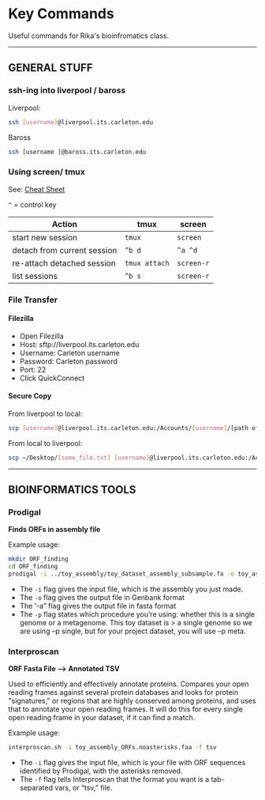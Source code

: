 # Key Commands

Useful commands for Rika's bioinfromatics class.

---
## GENERAL STUFF

### ssh-ing into liverpool / baross

Liverpool:

```bash
ssh [username]@liverpool.its.carleton.edu
```

Baross

```bash
ssh [username ]@baross.its.carleton.edu
```

### Using screen/ tmux

See: [Cheat Sheet](http://www.dayid.org/comp/tm.html)

`^` = control key

| Action                     | tmux         | screen     |
|----------------------------|--------------|------------|
| start new session          | `tmux`       | `screen`   |
| detach from current session| `^b d`       |`^a ^d`     |
| re-attach detached session | `tmux attach`| `screen-r` |
| list sessions              | `^b s`       | `screen-r` |

### File Transfer

#### Filezilla

- Open Filezilla
- Host: sftp://liverpool.its.carleton.edu
- Username: Carleton username
- Password: Carleton password
- Port: 22
- Click QuickConnect

#### Secure Copy

From liverpool to local:

```bash
scp [username]@liverpool.its.carleton.edu:/Accounts/[username]/[path of your destination directory]/[some_file.txt] ~/Desktop
```

From local to liverpool:

```bash
scp ~/Desktop/[some_file.txt] [username]@liverpool.its.carleton.edu:/Accounts/[username]/[path of your destination directory]
```


---
## BIOINFORMATICS TOOLS

### Prodigal

**Finds ORFs in assembly file**

Example usage:

```bash
mkdir ORF_finding
cd ORF_finding
prodigal -i ../toy_assembly/toy_dataset_assembly_subsample.fa -o toy_assembly_ORFs.gbk -a toy_assembly_ORFs.faa -p single
```

* The `-i` flag gives the input file, which is the assembly you just made.
* The `-o` flag gives the output file in Genbank format
* The ‘-a” flag gives the output file in fasta format
* The `-p` flag states which procedure you’re using: whether this is a single genome or a metagenome. This toy dataset is > a single genome so we are using –p single, but for your project dataset, you will use –p meta.


### Interproscan

**ORF Fasta File --> Annotated TSV**

Used to efficiently and effectively annotate proteins. Compares your open reading frames against several protein databases and looks for protein "signatures," or regions that are highly conserved among proteins, and uses that to annotate your open reading frames. It will do this for every single open reading frame in your dataset, if it can find a match.

Example usage:

```bash
interproscan.sh -i toy_assembly_ORFs.noasterisks.faa -f tsv
```

* The `-i` flag gives the input file, which is your file with ORF sequences identified by Prodigal, with the asterisks removed.
* The `-f` flag tells Interproscan that the format you want is a tab-separated vars, or “tsv,” file.
